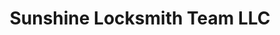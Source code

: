 ---
title: "Sunshine Locksmith Team LLC"
url: /clearwater/sunshine-locksmith-team-llc/
shop: Schlüsseldienst
---